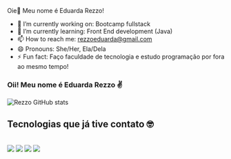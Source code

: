 Oie👋 Meu nome é Eduarda Rezzo!

- 🔭 I’m currently working on: Bootcamp fullstack 
- 🌱 I’m currently learning: Front End development (Java)
- 📫 How to reach me: rezzoeduarda@gmail.com
- 😄 Pronouns: She/Her, Ela/Dela
- ⚡ Fun fact: Faço faculdade de tecnologia e estudo programação por fora ao mesmo tempo!

### Oii! Meu nome é Eduarda Rezzo ✌

![Rezzo GitHub stats](https://github-readme-stats.vercel.app/api?username=RezzoEduarda&show_icons=true&theme=merko)

## Tecnologias que já tive contato 🤓

<div><br/>
    <img align="center" alt"html5" src="https://img.shields.io/badge/HTML5-E34F26?style=for-the-badge&logo=html5&logoColor=white">
    <img align="center" alt"html5" src="https://img.shields.io/badge/CSS3-1572B6?style=for-the-badge&logo=css3&logoColor=white">
    <img align="center" alt"html5" src="https://img.shields.io/badge/JavaScript-F7DF1E?style=for-the-badge&logo=javascript&logoColor=black">
    <img align="center" alt"html5" src="https://img.shields.io/badge/Python-14354C?style=for-the-badge&logo=python&logoColor=white">
</div>



